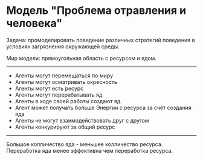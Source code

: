 
# Модель "Проблема отравления и человека"

Задача: промоделировать поведение различных стратегий поведения
в условиях загрязнения окружающей среды.

Мир модели: прямоугольная область с ресурсом и ядом.

---
* Агенты могут перемещаться по миру
* Агенты могут осматривать окресность
* Агенты могут есть ресурс
* Агенты могут перерабатывать яд
* Агенты в ходе своей работы создают яд
* Агент может получать больше Энергии с ресурса за счёт создания яда
* Агенты не могут взаимодействовать друг с другом
* Агенты конкурируют за общий ресурс
---

Большое колличество яда - меньшее колличество ресурса. <br>
Переработка яда менее эффективна чем переработка ресурса.


